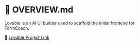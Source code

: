 # 🧠 OVERVIEW.md

Lovable is an AI UI builder used to scaffold the initial frontend for FormCoach.

🔗 [Lovable Project Link](https://lovable.dev/projects/42f59d51-67bf-443d-9192-c1f0e4342039)
